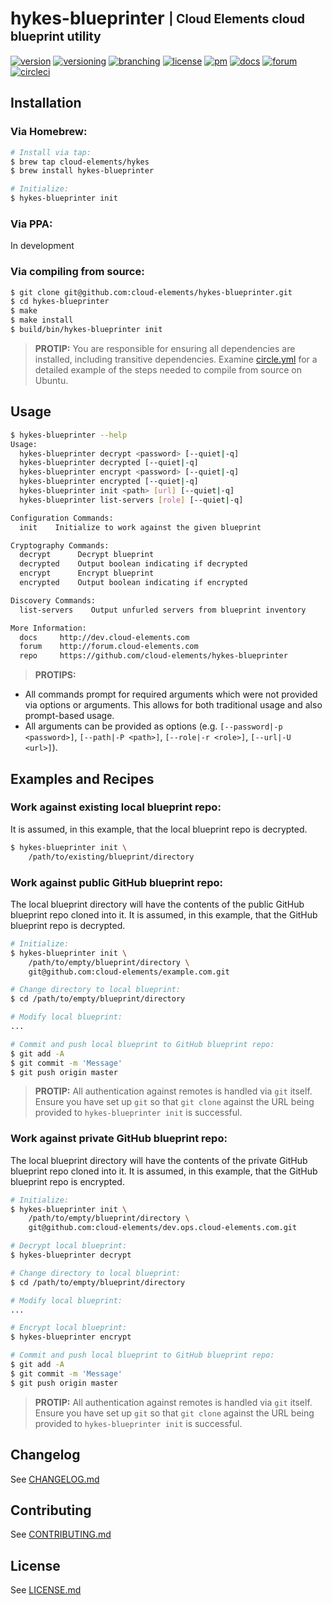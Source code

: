 # hykes-blueprinter <sub><sup>| Cloud Elements cloud blueprint utility</sup></sub>
[![version](http://img.shields.io/badge/version-v0.0.1-blue.svg)](CHANGELOG.md)
[![versioning](http://img.shields.io/badge/versioning-semver-blue.svg)](http://semver.org)
[![branching](http://img.shields.io/badge/branching-github%20flow-blue.svg)](https://guides.github.com/introduction/flow/)
[![license](http://img.shields.io/badge/license-apache-blue.svg)](LICENSE.md)
[![pm](http://img.shields.io/badge/pm-zenhub-blue.svg)](https://www.zenhub.io)
[![docs](http://img.shields.io/badge/docs-read-blue.svg)](http://dev.cloud-elements.com)
[![forum](http://img.shields.io/badge/forum-join-blue.svg)](http://forum.cloud-elements.com)
[![circleci](https://circleci.com/gh/cloud-elements/hykes-blueprinter.svg?style=shield)](https://circleci.com/gh/cloud-elements/hykes-blueprinter)

## Installation

### Via Homebrew:

```bash
# Install via tap:
$ brew tap cloud-elements/hykes
$ brew install hykes-blueprinter

# Initialize:
$ hykes-blueprinter init
```

### Via PPA:

In development

### Via compiling from source:

```bash
$ git clone git@github.com:cloud-elements/hykes-blueprinter.git
$ cd hykes-blueprinter
$ make
$ make install
$ build/bin/hykes-blueprinter init
```

> __PROTIP:__
You are responsible for ensuring all dependencies are installed, including transitive dependencies.
Examine [circle.yml](circle.yml) for a detailed example of the steps needed to compile from source
on Ubuntu.

## Usage

```bash
$ hykes-blueprinter --help
Usage:
  hykes-blueprinter decrypt <password> [--quiet|-q]
  hykes-blueprinter decrypted [--quiet|-q]
  hykes-blueprinter encrypt <password> [--quiet|-q]
  hykes-blueprinter encrypted [--quiet|-q]
  hykes-blueprinter init <path> [url] [--quiet|-q]
  hykes-blueprinter list-servers [role] [--quiet|-q]

Configuration Commands:
  init    Initialize to work against the given blueprint

Cryptography Commands:
  decrypt      Decrypt blueprint
  decrypted    Output boolean indicating if decrypted
  encrypt      Encrypt blueprint
  encrypted    Output boolean indicating if encrypted

Discovery Commands:
  list-servers    Output unfurled servers from blueprint inventory

More Information:
  docs     http://dev.cloud-elements.com
  forum    http://forum.cloud-elements.com
  repo     https://github.com/cloud-elements/hykes-blueprinter
```

> __PROTIPS:__
* All commands prompt for required arguments which were not provided via options or arguments. This
allows for both traditional usage and also prompt-based usage.
* All arguments can be provided as options (e.g. `[--password|-p <password>]`, `[--path|-P <path>]`,
`[--role|-r <role>]`, `[--url|-U <url>]`).

## Examples and Recipes

### Work against existing local blueprint repo:

It is assumed, in this example, that the local blueprint repo is decrypted.

```bash
$ hykes-blueprinter init \
    /path/to/existing/blueprint/directory
```

### Work against public GitHub blueprint repo:

The local blueprint directory will have the contents of the public GitHub blueprint repo cloned
into it. It is assumed, in this example, that the GitHub blueprint repo is decrypted.

```bash
# Initialize:
$ hykes-blueprinter init \
    /path/to/empty/blueprint/directory \
    git@github.com:cloud-elements/example.com.git

# Change directory to local blueprint:
$ cd /path/to/empty/blueprint/directory

# Modify local blueprint:
...

# Commit and push local blueprint to GitHub blueprint repo:
$ git add -A
$ git commit -m 'Message'
$ git push origin master
```

> __PROTIP:__ All authentication against remotes is handled via `git` itself. Ensure you have set up
`git` so that `git clone` against the URL being provided to `hykes-blueprinter init` is successful.

### Work against private GitHub blueprint repo:

The local blueprint directory will have the contents of the private GitHub blueprint repo cloned
into it. It is assumed, in this example, that the GitHub blueprint repo is encrypted.

```bash
# Initialize:
$ hykes-blueprinter init \
    /path/to/empty/blueprint/directory \
    git@github.com:cloud-elements/dev.ops.cloud-elements.com.git

# Decrypt local blueprint:
$ hykes-blueprinter decrypt

# Change directory to local blueprint:
$ cd /path/to/empty/blueprint/directory

# Modify local blueprint:
...

# Encrypt local blueprint:
$ hykes-blueprinter encrypt

# Commit and push local blueprint to GitHub blueprint repo:
$ git add -A
$ git commit -m 'Message'
$ git push origin master
```

> __PROTIP:__ All authentication against remotes is handled via `git` itself. Ensure you have set up
`git` so that `git clone` against the URL being provided to `hykes-blueprinter init` is successful.

## Changelog

See [CHANGELOG.md](CHANGELOG.md)

## Contributing

See [CONTRIBUTING.md](CONTRIBUTING.md)

## License

See [LICENSE.md](LICENSE.md)
